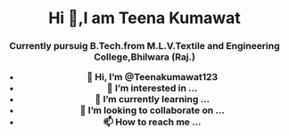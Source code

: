 <h1 align="center">Hi 🐤,I am Teena Kumawat</h1>
<h3 align="center"> Currently pursuig B.Tech.from M.L.V.Textile and Engineering College,Bhilwara (Raj.)

- 👋 Hi, I’m @Teenakumawat123
- 👀 I’m interested in ...
- 🌱 I’m currently learning ...
- 💞️ I’m looking to collaborate on ...
- 📫 How to reach me ...

<!---
Teenakumawat123/Teenakumawat123 is a ✨ special ✨ repository because its `README.md` (this file) appears on your GitHub profile.
You can click the Preview link to take a look at your changes.
--->
